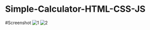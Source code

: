 # Simple-Calculator-HTML-CSS-JS
#Screenshot
![1](https://user-images.githubusercontent.com/49721752/58544620-0f10d500-821b-11e9-975d-4873401ee6dc.PNG)
![2](https://user-images.githubusercontent.com/49721752/58544628-120bc580-821b-11e9-936c-f4db2b05c2ed.PNG)

